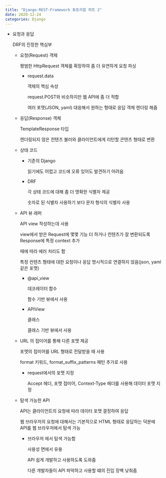 ```yaml
---
title: "Django-REST-Framework 튜토리얼 파트 2"
date: 2020-12-24
categories: Django
---
```


- 요청과 응답

  DRF의 진정한 핵심부

  - 요청(Request) 객체

    평범한 HttpRequest 객체를 확장하여 좀 더 유연하게 요청 파싱

    - request.data

      객체의 핵심 속성

      request.POST와 비슷하지만 웹 API에 좀 더 적합

      여러 포맷(JSON, yaml) 대응해서 원하는 형태로 응답 객체 렌더링 해줌

  - 응답(Response) 객체

    TemplateResponse 타입

    렌더링되지 않은 컨텐츠 불러와 클라이언트에게 리턴할 콘텐츠 형태로 변환

  - 상태 코드

    - 기존의 Django

      읽기에도 어렵고 코드에 오류 있어도 발견하기 어려움

    - DRF

      각 상태 코드에 대해 좀 더 명확한 식별자 제공

      숫자로 된 식별자 사용하기 보다 문자 형식의 식별자 사용

  - API 뷰 래퍼

    API view 작성하는데 사용

    view에서 받은 Request에 몇몇 기능 더 하거나 컨텐츠가 잘 변환되도록 Response에 특정 context 추가

    때에 따라 에러 처리도 함

    특정 컨텐츠 형태에 대한 요청이나 응답 명시적으로 연결하지 않음(json, yaml 같은 포맷)

    - @api_view

      데코레이터 함수

      함수 기반 뷰에서 사용

    - APIView

      클래스

      클래스 기반 뷰에서 사용

  - URL 의 접미어를 통해 다른 포맷 제공

    포맷의 접미어를 URL 형태로 전달받을 때 사용

    format 키워드, format_suffix_patterns 패턴 추가로 사용

    - request에서의 포맷 지정

      Accept 헤더, 포맷 접미어, Context-Type 헤더를 사용해 데이터 포맷 지정

  - 탐색 가능한 API

    API는 클라이언트의 요청에 따라 데이터 포맷 결정하여 응답

    웹 브라우저의 요청에 대해서는 기본적으로 HTML 형태로 응답하는 덕분에 API를 웹 브라우저에서 탐색 가능

    - 브라우저 에서 탐색 가능함

      사용성 면에서 유용

      API 쉽게 개발하고 사용하도록 도와줌

      다른 개발자들이 API 파악하고 사용할 떄의 진입 장벽 낮춰줌

      
